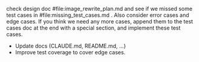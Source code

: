 check design doc #file:image_rewrite_plan.md and see if we missed some test cases in #file:missing_test_cases.md . Also consider error cases and edge cases. If you think we need any more cases, append them to the test cases doc at the end with a special section, and implement these test cases.

- Update docs (CLAUDE.md, README.md, ...)
- Improve test coverage to cover edge cases.
